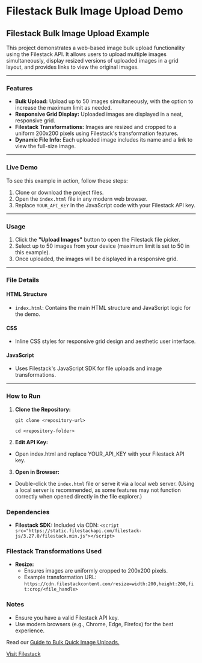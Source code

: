 # Filestack Bulk Image Upload Demo

## Filestack Bulk Image Upload Example

This project demonstrates a web-based image bulk upload functionality using the Filestack API. It allows users to upload multiple images simultaneously, display resized versions of uploaded images in a grid layout, and provides links to view the original images.

---

### Features
- **Bulk Upload:** Upload up to 50 images simultaneously, with the option to increase the maximum limit as needed.
- **Responsive Grid Display:** Uploaded images are displayed in a neat, responsive grid.
- **Filestack Transformations:** Images are resized and cropped to a uniform 200x200 pixels using Filestack's transformation features.
- **Dynamic File Info:** Each uploaded image includes its name and a link to view the full-size image.

---

### Live Demo

To see this example in action, follow these steps:
1. Clone or download the project files.
2. Open the `index.html` file in any modern web browser.
3. Replace `YOUR_API_KEY` in the JavaScript code with your Filestack API key.

---

### Usage

1. Click the **"Upload Images"** button to open the Filestack file picker.
2. Select up to 50 images from your device (maximum limit is set to 50 in this example).
3. Once uploaded, the images will be displayed in a responsive grid.

---

### File Details

#### HTML Structure
- `index.html`: Contains the main HTML structure and JavaScript logic for the demo.

#### CSS
- Inline CSS styles for responsive grid design and aesthetic user interface.

#### JavaScript
- Uses Filestack's JavaScript SDK for file uploads and image transformations.

---

### How to Run

1. **Clone the Repository:**

   `git clone <repository-url>`
   
   `cd <repository-folder>`

3. **Edit API Key:**

- Open index.html and replace YOUR_API_KEY with your Filestack API key.

3. **Open in Browser:**

- Double-click the `index.html` file or serve it via a local web server. (Using a local server is recommended, as some features may not function correctly when opened directly in the file explorer.)

### Dependencies

- **Filestack SDK:** Included via CDN:
  `<script src="https://static.filestackapi.com/filestack-js/3.27.0/filestack.min.js"></script>`

### Filestack Transformations Used

- **Resize:**
  - Ensures images are uniformly cropped to 200x200 pixels.
  - Example transformation URL:
    `https://cdn.filestackcontent.com/resize=width:200,height:200,fit:crop/<file_handle>`

### Notes

- Ensure you have a valid Filestack API key.
- Use modern browsers (e.g., Chrome, Edge, Firefox) for the best experience.

Read our [Guide to Bulk Quick Image Uploads.](https://blog.filestack.com/ultimate-guide-bulk-quick-image-uploads-e-commerce-sites/)

[Visit Filestack](https://www.filestack.com)
